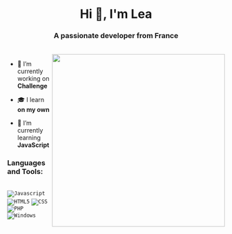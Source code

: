 <h1 align="center">Hi 👋, I'm Lea</h1>
<h3 align="center">A passionate developer from France</h3></br>
<img align="right" alt"girlCoding" width="400" src="https://i.pinimg.com/originals/cd/6f/24/cd6f240d6467e74b1452991a638adf99.gif">

- 🔭 I’m currently working on **Challenge**

- 🎓 I learn **on my own**

- 🌱 I’m currently learning **JavaScript**



<h3 align="left">Languages and Tools:</h3></br>
<code><img src="https://img.shields.io/badge/JavaScript-F7DF1E?style=for-the-badge&logo=javascript&logoColor=black" alt="Javascript"/></code>
<code><img src="https://img.shields.io/badge/HTML5-E34F26?style=for-the-badge&logo=html5&logoColor=white" alt="HTML5"/></code>
<code><img src="https://img.shields.io/badge/CSS3-1572B6?style=for-the-badge&logo=css3&logoColor=white" alt="CSS"/></code>
<code><img src="https://img.shields.io/badge/PHP-777BB4?style=for-the-badge&logo=php&logoColor=white" alt="PHP"/></code>
<code><img src="https://img.shields.io/badge/Windows-0078D6?style=for-the-badge&logo=windows&logoColor=white" alt="Windows"/></code>
